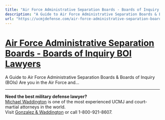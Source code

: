 ```yaml
---
title: "Air Force Administrative Separation Boards - Boards of Inquiry BOI Lawyers"
description: "A Guide to Air Force Administrative Separation Boards & Boards of Inquiry (BOIs) Are you in the Air Force and..."
url: "https://ucmjdefense.com/air-force-administrative-separation-boards-boards-of-inquiry-boi-lawyers.html"
---
```


# [Air Force Administrative Separation Boards - Boards of Inquiry BOI Lawyers](https://ucmjdefense.com/air-force-administrative-separation-boards-boards-of-inquiry-boi-lawyers.html)

A Guide to Air Force Administrative Separation Boards & Boards of Inquiry (BOIs) Are you in the Air Force and...

---

**Need the best military defense lawyer?**  
[Michael Waddington](https://ucmjdefense.com/attorneys/michael-stewart-waddington-partner.html) is one of the most experienced UCMJ and court-martial attorneys in the world.  
Visit [Gonzalez & Waddington](https://ucmjdefense.com) or call 1-800-921-8607.
